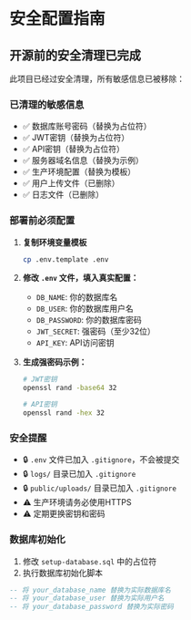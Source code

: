 # 安全配置指南

## 开源前的安全清理已完成

此项目已经过安全清理，所有敏感信息已被移除：

### 已清理的敏感信息
- ✅ 数据库账号密码（替换为占位符）
- ✅ JWT密钥（替换为占位符）
- ✅ API密钥（替换为占位符）
- ✅ 服务器域名信息（替换为示例）
- ✅ 生产环境配置（替换为模板）
- ✅ 用户上传文件（已删除）
- ✅ 日志文件（已删除）

### 部署前必须配置

1. **复制环境变量模板**
   ```bash
   cp .env.template .env
   ```

2. **修改 `.env` 文件，填入真实配置：**
   - `DB_NAME`: 你的数据库名
   - `DB_USER`: 你的数据库用户名
   - `DB_PASSWORD`: 你的数据库密码
   - `JWT_SECRET`: 强密码（至少32位）
   - `API_KEY`: API访问密钥

3. **生成强密码示例：**
   ```bash
   # JWT密钥
   openssl rand -base64 32
   
   # API密钥
   openssl rand -hex 32
   ```

### 安全提醒

- 🔒 `.env` 文件已加入 `.gitignore`，不会被提交
- 🔒 `logs/` 目录已加入 `.gitignore`
- 🔒 `public/uploads/` 目录已加入 `.gitignore`
- ⚠️ 生产环境请务必使用HTTPS
- ⚠️ 定期更换密钥和密码

### 数据库初始化

1. 修改 `setup-database.sql` 中的占位符
2. 执行数据库初始化脚本

```sql
-- 将 your_database_name 替换为实际数据库名
-- 将 your_database_user 替换为实际用户名
-- 将 your_database_password 替换为实际密码
``` 
